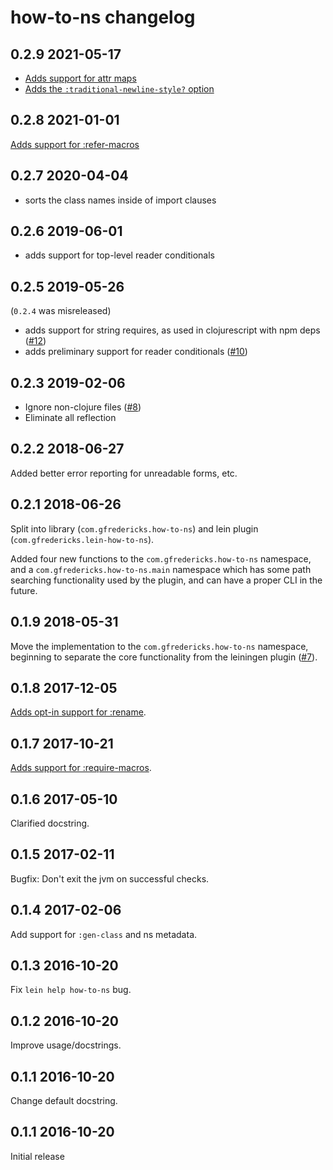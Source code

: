 # how-to-ns changelog

## 0.2.9 2021-05-17

- [Adds support for attr maps](https://github.com/gfredericks/how-to-ns/pull/16)
- [Adds the `:traditional-newline-style?` option](https://github.com/gfredericks/how-to-ns/pull/17)

## 0.2.8 2021-01-01

[Adds support for :refer-macros](https://github.com/gfredericks/how-to-ns/pull/15)

## 0.2.7 2020-04-04

- sorts the class names inside of import clauses

## 0.2.6 2019-06-01

- adds support for top-level reader conditionals

## 0.2.5 2019-05-26

(`0.2.4` was misreleased)

- adds support for string requires, as used in clojurescript
  with npm deps ([#12](https://github.com/gfredericks/how-to-ns/pull/12))
- adds preliminary support for reader conditionals ([#10](https://github.com/gfredericks/how-to-ns/pull/10))

## 0.2.3 2019-02-06

- Ignore non-clojure files ([#8](https://github.com/gfredericks/how-to-ns/issues/8))
- Eliminate all reflection

## 0.2.2 2018-06-27

Added better error reporting for unreadable forms, etc.

## 0.2.1 2018-06-26

Split into library (`com.gfredericks.how-to-ns`) and lein plugin
(`com.gfredericks.lein-how-to-ns`).

Added four new functions to the `com.gfredericks.how-to-ns` namespace,
and a `com.gfredericks.how-to-ns.main` namespace which has some path
searching functionality used by the plugin, and can have a proper CLI
in the future.

## 0.1.9 2018-05-31

Move the implementation to the `com.gfredericks.how-to-ns` namespace,
beginning to separate the core functionality from the leiningen plugin
([#7](https://github.com/gfredericks/how-to-ns/pull/7)).

## 0.1.8 2017-12-05

[Adds opt-in support for :rename](https://github.com/gfredericks/how-to-ns/issues/5).

## 0.1.7 2017-10-21

[Adds support for :require-macros](https://github.com/gfredericks/how-to-ns/issues/4#issuecomment-338344766).

## 0.1.6 2017-05-10

Clarified docstring.

## 0.1.5 2017-02-11

Bugfix: Don't exit the jvm on successful checks.

## 0.1.4 2017-02-06

Add support for `:gen-class` and ns metadata.

## 0.1.3 2016-10-20

Fix `lein help how-to-ns` bug.

## 0.1.2 2016-10-20

Improve usage/docstrings.

## 0.1.1 2016-10-20

Change default docstring.

## 0.1.1 2016-10-20

Initial release
